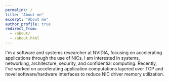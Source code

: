 ```yaml
---
permalink: /
title: "About me"
excerpt: "About me"
author_profile: true
redirect_from: 
  - /about/
  - /about.html
---
```


I'm a software and systems researcher at NVIDIA, focusing on accelerating applications through the use of NICs.
I am interested in systems, networking, architecture, security, and confidential computing.
Recently, I've worked on accelerating application computations layered over TCP
and novel software/hardware interfaces to reduce NIC driver memory utilization.
